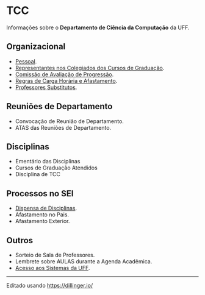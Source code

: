 # TCC
Informações sobre o **Departamento de Ciência da Computação** da UFF.

## Organizacional 
- [Pessoal](src/org-pessoal.md).
- [Representantes nos Colegiados dos Cursos de Graduação](src/org-representantes-colegiados.md).
- [Comissão de Avaliação de Progressão](src/org-cap.md).
- [Regras de Carga Horária e Afastamento](src/regras-ch.md).
- [Professores Substitutos](src/org-substitutos.md).

## Reuniões de Departamento
- Convocação de Reunião de Departamento.
- ATAS das Reuniões de Departamento.

## Disciplinas
- Ementário das Disciplinas
- Cursos de Graduação Atendidos
- Disciplina de TCC

## Processos no SEI
- [Dispensa de Disciplinas](src/sei-dispensa-disciplinas.md).
- Afastamento no Pais.
- Afastamento Exterior.

## Outros
- Sorteio de Sala de Professores.
- Lembrete sobre AULAS durante a Agenda Acadêmica.
- [Acesso aos Sistemas da UFF](src/out-acesso-sistemas.md).

---
Editado usando https://dillinger.io/
